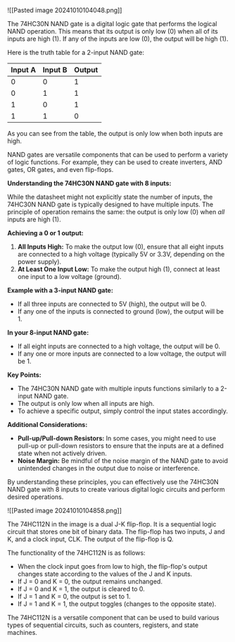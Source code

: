 
![[Pasted image 20241010104048.png]]

The 74HC30N NAND gate is a digital logic gate that performs the logical NAND operation. This means that its output is only low (0) when all of its inputs are high (1). If any of the inputs are low (0), the output will be high (1).

Here is the truth table for a 2-input NAND gate:

|Input A|Input B|Output|
|---|---|---|
|0|0|1|
|0|1|1|
|1|0|1|
|1|1|0|

As you can see from the table, the output is only low when both inputs are high.

NAND gates are versatile components that can be used to perform a variety of logic functions. For example, they can be used to create inverters, AND gates, OR gates, and even flip-flops.


**Understanding the 74HC30N NAND gate with 8 inputs:**

While the datasheet might not explicitly state the number of inputs, the 74HC30N NAND gate is typically designed to have multiple inputs. The principle of operation remains the same: the output is only low (0) when _all_ inputs are high (1).

**Achieving a 0 or 1 output:**

1. **All Inputs High:** To make the output low (0), ensure that all eight inputs are connected to a high voltage (typically 5V or 3.3V, depending on the power supply).
2. **At Least One Input Low:** To make the output high (1), connect at least one input to a low voltage (ground).

**Example with a 3-input NAND gate:**

- If all three inputs are connected to 5V (high), the output will be 0.
- If any one of the inputs is connected to ground (low), the output will be 1.

**In your 8-input NAND gate:**

- If all eight inputs are connected to a high voltage, the output will be 0.
- If any one or more inputs are connected to a low voltage, the output will be 1.

**Key Points:**

- The 74HC30N NAND gate with multiple inputs functions similarly to a 2-input NAND gate.
- The output is only low when all inputs are high.
- To achieve a specific output, simply control the input states accordingly.

**Additional Considerations:**

- **Pull-up/Pull-down Resistors:** In some cases, you might need to use pull-up or pull-down resistors to ensure that the inputs are at a defined state when not actively driven.
- **Noise Margin:** Be mindful of the noise margin of the NAND gate to avoid unintended changes in the output due to noise or interference.

By understanding these principles, you can effectively use the 74HC30N NAND gate with 8 inputs to create various digital logic circuits and perform desired operations.

![[Pasted image 20241010104858.png]]

The 74HC112N in the image is a dual J-K flip-flop. It is a sequential logic circuit that stores one bit of binary data. The flip-flop has two inputs, J and K, and a clock input, CLK. The output of the flip-flop is Q.

The functionality of the 74HC112N is as follows:

- When the clock input goes from low to high, the flip-flop's output changes state according to the values of the J and K inputs.
- If J = 0 and K = 0, the output remains unchanged.
- If J = 0 and K = 1, the output is cleared to 0.
- If J = 1 and K = 0, the output is set to 1.
- If J = 1 and K = 1, the output toggles (changes to the opposite state).

The 74HC112N is a versatile component that can be used to build various types of sequential circuits, such as counters, registers, and state machines.
